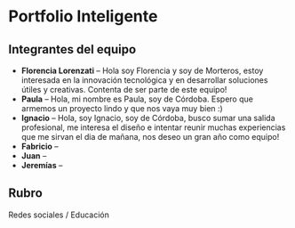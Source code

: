 # Portfolio Inteligente

## Integrantes del equipo

- **Florencia Lorenzati** – Hola soy Florencia y soy de Morteros, estoy interesada en la innovación tecnológica y en desarrollar soluciones útiles y creativas. Contenta de ser parte de este equipo!
- **Paula** – Hola, mi nombre es Paula, soy de Córdoba. Espero que armemos un proyecto lindo y que nos vaya muy bien :)
- **Ignacio** – Hola, soy Ignacio, soy de Córdoba, busco sumar una salida profesional, me interesa el diseño e intentar reunir muchas experiencias que me sirvan el dia de mañana, nos deseo un gran año como equipo!
- **Fabricio** – 
- **Juan** – 
- **Jeremías** – 

## Rubro

Redes sociales / Educación